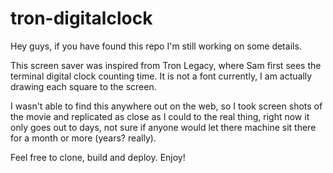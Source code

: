 # tron-digitalclock

Hey guys, if you have found this repo I'm still working on some details.

This screen saver was inspired from Tron Legacy, where Sam first sees the terminal digital clock counting time.  It is not a font currently, I am actually drawing each square to the screen.  

I wasn't able to find this anywhere out on the web, so I took screen shots of the movie and replicated as close as I could to the real thing, right now it only goes out to days, not sure if anyone would let there machine sit there for a month or more (years? really).

Feel free to clone, build and deploy. Enjoy!
